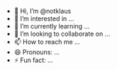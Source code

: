 - 👋 Hi, I’m @notklaus
- 👀 I’m interested in ...
- 🌱 I’m currently learning ...
- 💞️ I’m looking to collaborate on ...
- 📫 How to reach me ...
- 😄 Pronouns: ...
- ⚡ Fun fact: ...

<!---
notklaus/notklaus is a ✨ special ✨ repository because its `README.md` (this file) appears on your GitHub profile.
You can click the Preview link to take a look at your changes.
--->
